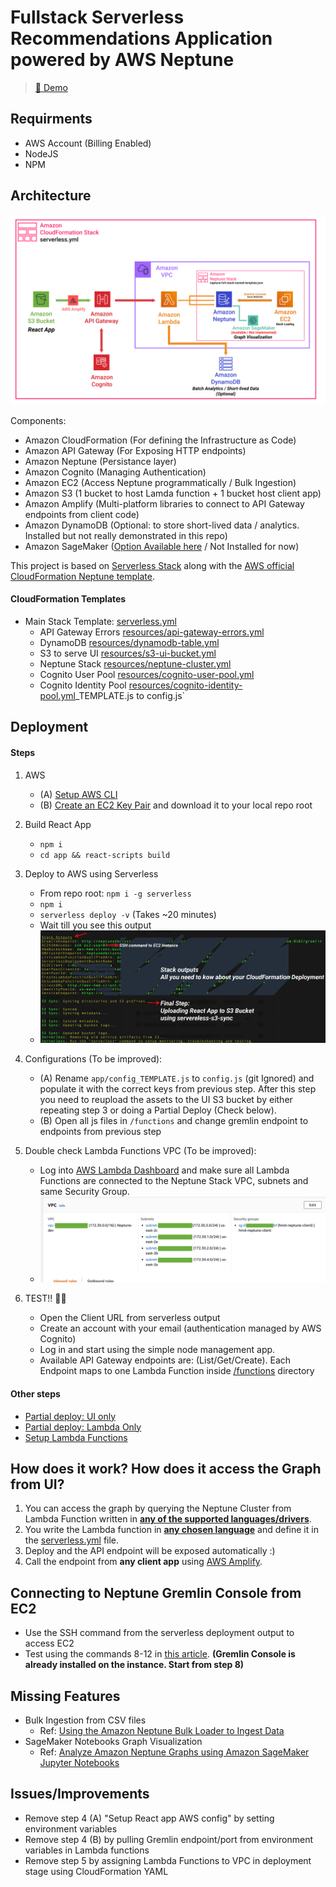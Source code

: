 # Fullstack Serverless Recommendations Application powered by AWS Neptune

>
> [🔗 Demo](http://dev-hmd-client-bucket.s3-website.us-east-2.amazonaws.com/)
>

## Requirments

- AWS Account (Billing Enabled)
- NodeJS
- NPM

## Architecture

![Architecture](images/Architecture.png)

Components:

- Amazon CloudFormation (For defining the Infrastructure as Code)
- Amazon API Gateway (For Exposing HTTP endpoints)
- Amazon Neptune (Persistance layer)
- Amazon Cognito (Managing Authentication)
- Amazon EC2 (Access Neptune programmatically / Bulk Ingestion)
- Amazon S3 (1 bucket to host Lamda function + 1 bucket host client app)
- Amazon Amplify (Multi-platform libraries to connect to API Gateway endpoints from client code)
- Amazon DynamoDB (Optional: to store short-lived data / analytics. Installed but not really demonstrated in this repo)
- Amazon SageMaker ([Option Available here](resources/neptune-cluster.yml) / Not Installed for now)


This project is based on [Serverless Stack](http://serverless-stack.com) along with the [AWS official CloudFormation Neptune template](https://docs.aws.amazon.com/neptune/latest/userguide/get-started-create-cluster.html).

#### CloudFormation Templates

- Main Stack Template: [serverless.yml](serverless.yml)
  - API Gateway Errors [resources/api-gateway-errors.yml](resources/api-gateway-errors.yml)
  - DynamoDB [resources/dynamodb-table.yml](resources/dynamodb-table.yml)
  - S3 to serve UI [resources/s3-ui-bucket.yml](resources/s3-ui-bucket.yml)
  - Neptune Stack [resources/neptune-cluster.yml](resources/neptune-cluster.yml)
  - Cognito User Pool [resources/cognito-user-pool.yml](resources/cognito-user-pool.yml)
  - Cognito Identity Pool [resources/cognito-identity-pool.yml](resources/cognito-identity-pool.yml)_TEMPLATE.js to config.js`

## Deployment 

#### Steps

1. AWS
    - (A) [Setup AWS CLI](https://docs.aws.amazon.com/polly/latest/dg/setup-aws-cli.html)
    - (B) [Create an EC2 Key Pair](https://docs.aws.amazon.com/AWSEC2/latest/UserGuide/ec2-key-pairs.html#prepare-key-pair) and download it to your local repo root

2. Build React App
    - `npm i`
    - `cd app && react-scripts build`
3. Deploy to AWS using Serverless
    - From repo root: `npm i -g serverless`
    - `npm i `
    - `serverless deploy -v` (Takes ~20 minutes)
    - Wait till you see this output
    - ![Deployment](images/Deployment.png)


4. Configurations (To be improved):
    - (A) Rename `app/config_TEMPLATE.js` to `config.js` (git Ignored) and populate it with the correct keys from previous step. After this step you need to reupload the assets to the UI S3 bucket by either repeating step 3 or doing a Partial Deploy (Check below).
    - (B) Open all js files in `/functions` and change gremlin endpoint to endpoints from previous step
5. Double check Lambda Functions VPC (To be improved):
    - Log into [AWS Lambda Dashboard](console.aws.amazon.com/lambda/home) and make sure all Lambda Functions are connected to the Neptune Stack VPC, subnets and same Security Group.
    - ![VPC](images/VPC.png)
6. TEST!! 🎉🎉
    - Open the Client URL from serverless output
    - Create an account with your email (authentication managed by AWS Cognito)
    - Log in and start using the simple node management app.
    - Available API Gateway endpoints are: (List/Get/Create). Each Endpoint maps to one Lambda Function inside [/functions](functions/) directory

#### Other steps

- [Partial deploy: UI only]()
- [Partial deploy: Lambda Only]()
- [Setup Lambda Functions]()

## How does it work? How does it access the Graph from UI?

1. You can access the graph by querying the Neptune Cluster from Lambda Function written in **[any of the supported languages/drivers](https://docs.aws.amazon.com/neptune/latest/userguide/access-graph-gremlin.html)**.
2. You write the Lambda function in **[any chosen language](https://www.serverless.com/framework/docs/providers/aws/guide/intro/)** and define it in the [serverless.yml](serverless.yml) file.
3. Deploy and the API endpoint will be exposed automatically :)
4. Call the endpoint from **any client app** using [AWS Amplify](https://aws.amazon.com/amplify/).

## Connecting to Neptune Gremlin Console from EC2

 - Use the SSH command from the serverless deployment output to access EC2
 - Test using the commands 8-12 in [this article](https://docs.aws.amazon.com/neptune/latest/userguide/access-graph-gremlin.html). **(Gremlin Console is already installed on the instance. Start from step 8)**

## Missing Features

- Bulk Ingestion from CSV files
    - Ref: [Using the Amazon Neptune Bulk Loader to Ingest Data](https://docs.aws.amazon.com/neptune/latest/userguide/bulk-load.html)
- SageMaker Notebooks Graph Visualization
    - Ref: [Analyze Amazon Neptune Graphs using Amazon SageMaker Jupyter Notebooks](https://aws.amazon.com/blogs/database/analyze-amazon-neptune-graphs-using-amazon-sagemaker-jupyter-notebooks/)


## Issues/Improvements

- Remove step 4 (A) "Setup React app AWS config" by setting environment variables
- Remove step 4 (B) by pulling Gremlin endpoint/port from environment variables in Lambda functions
- Remove step 5 by assigning Lambda Functions to VPC in deployment stage using CloudFormation YAML
